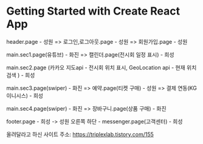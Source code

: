 # Getting Started with Create React App


header.page - 성원
  => 로그인,로그아웃.page - 성원
  => 회원가입.page - 성원

main.sec1.page(유튜브) - 화진
  => 캘린더.page(전시회 일정 표시) - 희성

main.sec2.page 
  (카카오 지도api - 전시회 위치 표시, 
  GeoLocation api - 현재 위치 검색 ) - 희성

main.sec3.page(swiper) - 화진
  => 예약.page(티켓 구매) - 성원 
  => 결제 연동(KG이니시스) - 희성

main.sec4.page(swiper) - 화진 
  => 장바구니.page(상품 구매) - 화진

footer.page - 희성 -> 성원
오른쪽 하단 - messenger.page(고객센터) - 희성



올려달라고 하신 사이트 주소:
https://triplexlab.tistory.com/155